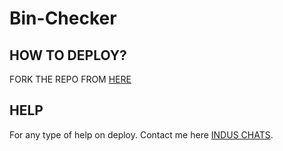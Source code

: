 # Bin-Checker

## HOW TO DEPLOY?

FORK THE REPO FROM [HERE](https://github.com/Benchamxd/Bin-Checker/fork)

## HELP
For any type of help on deploy. Contact me here [INDUS CHATS](https://t.me/induschats).
